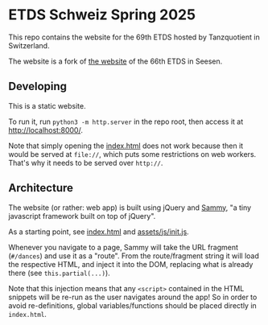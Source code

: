 # ETDS Schweiz Spring 2025

This repo contains the website for the 69th ETDS hosted by Tanzquotient in Switzerland.

The website is a fork of [the website](https://github.com/RomanovX/ETDS666) of the 66th ETDS in Seesen.

## Developing

This is a static website.

To run it, run `python3 -m http.server` in the repo root, then access it at <http://localhost:8000/>.

Note that simply opening the [index.html](index.html) does not work because then it would
be served at `file://`, which puts some restrictions on web workers.
That's why it needs to be served over `http://`.

## Architecture

The website (or rather: web app) is built using jQuery and [Sammy](https://github.com/quirkey/sammy),
"a tiny javascript framework built on top of jQuery".

As a starting point, see [index.html](index.html) and [assets/js/init.js](assets/js/init.js).

Whenever you navigate to a page, Sammy will take the URL fragment (`#/dances`) and use it as a "route".
From the route/fragment string it will load the respective HTML,
and inject it into the DOM, replacing what is already there (see `this.partial(...)`).

Note that this injection means that any `<script>` contained in the HTML snippets
will be re-run as the user navigates around the app!
So in order to avoid re-definitions, global variables/functions should be placed directly in `index.html`.

